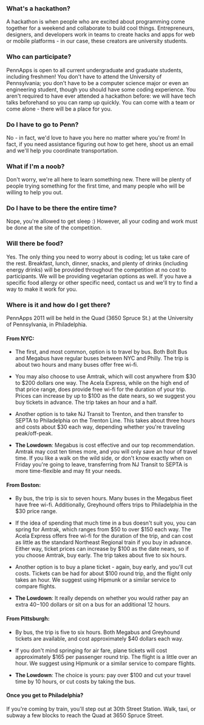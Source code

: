 ### What's a hackathon?

A hackathon is when people who are excited about programming come together for a weekend and collaborate to build cool things. Entrepreneurs, designers, and developers work in teams to create hacks and apps for web or mobile platforms - in our case, these creators are university students. 

### Who can participate?

PennApps is open to all current undergraduate and graduate students, including freshmen! You don't have to attend the University of Pennsylvania; you don't have to be a computer science major or even an engineering student, though you should have some coding experience. You aren't required to have ever attended a hackathon before: we will have tech talks beforehand so you can ramp up quickly. You can come with a team or come alone - there will be a place for you. 

### Do I have to go to Penn?

No - in fact, we'd love to have you here no matter where you're from! In fact, if you need assistance figuring out how to get here, shoot us an email and we'll help you coordinate transportation.

### What if I'm a noob?

Don't worry, we're all here to learn something new. There will be plenty of people trying something for the first time, and many people who will be willing to help you out.

### Do I have to be there the entire time?

Nope, you're allowed to get sleep :) However, all your coding and work must be done at the site of the competition.

### Will there be food?

Yes. The only thing you need to worry about is coding; let us take care of the rest. Breakfast, lunch, dinner, snacks, and plenty of drinks (including energy drinks) will be provided throughout the competition at no cost to participants. We will be providing vegetarian options as well. If you have a specific food allergy or other specific need, contact us and we'll try to find a way to make it work for you.

### Where is it and how do I get there?

PennApps 2011 will be held in the Quad (3650 Spruce St.) at the University of Pennsylvania, in Philadelphia. 

#### From NYC:

* The first, and most common, option is to travel by bus. Both Bolt Bus and Megabus have regular buses between NYC and Philly. The trip is about two hours and many buses offer free wi-fi.

* You may also choose to use Amtrak, which will cost anywhere from $30 to $200 dollars one way. The Acela Express, while on the high end of that price range, does provide free wi-fi for the duration of your trip. Prices can increase by up to $100 as the date nears, so we suggest you buy tickets in advance. The trip takes an hour and a half.

* Another option is to take NJ Transit to Trenton, and then transfer to SEPTA to Philadelphia on the Trenton Line. This takes about three hours and costs about $30 each way, depending whether you're traveling peak/off-peak.

* **The Lowdown**: Megabus is cost effective and our top recommendation. Amtrak may cost ten times more, and you will only save an hour of travel time. If you like a walk on the wild side, or don't know exactly when on Friday you're going to leave, transferring from NJ Transit to SEPTA is more time-flexible and may fit your needs.

#### From Boston:

* By bus, the trip is six to seven hours. Many buses in the Megabus fleet have free wi-fi. Additionally, Greyhound offers trips to Philadelphia in the $30 price range.

* If the idea of spending that much time in a bus doesn't suit you, you can spring for Amtrak, which ranges from $50 to over $150 each way. The Acela Express offers free wi-fi for the duration of the trip, and can cost as little as the standard Northeast Regional train if you buy in advance. Either way, ticket prices can increase by $100 as the date nears, so if you choose Amtrak, buy early. The trip takes about five to six hours.

* Another option is to buy a plane ticket - again, buy early, and you'll cut costs. Tickets can be had for about $100 round trip, and the flight only takes an hour. We suggest using Hipmunk or a similar service to compare flights.

* **The Lowdown**: It really depends on whether you would rather pay an extra $40-$100 dollars or sit on a bus for an additional 12 hours. 

#### From Pittsburgh:

* By bus, the trip is five to six hours. Both Megabus and Greyhound tickets are available, and cost approximately $40 dollars each way.

* If you don't mind springing for air fare, plane tickets will cost approximately $165 per passenger round trip. The flight is a little over an hour. We suggest using Hipmunk or a similar service to compare flights.

* **The Lowdown**: The choice is yours: pay over $100 and cut your travel time by 10 hours, or cut costs by taking the bus. 

#### Once you get to Philadelphia?

If you're coming by train, you'll step out at 30th Street Station. Walk, taxi, or subway a few blocks to reach the Quad at 3650 Spruce Street.
